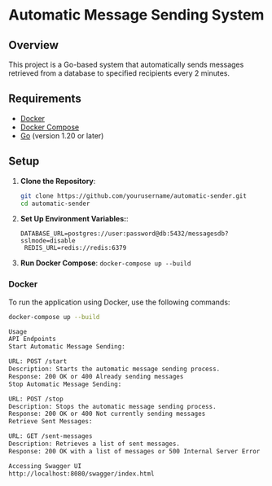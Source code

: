 # Automatic Message Sending System

## Overview
This project is a Go-based system that automatically sends messages retrieved from a database to specified recipients every 2 minutes.

## Requirements

- [Docker](https://www.docker.com/)
- [Docker Compose](https://docs.docker.com/compose/)
- [Go](https://golang.org/dl/) (version 1.20 or later)

## Setup
1. **Clone the Repository**:
   ```sh
   git clone https://github.com/yourusername/automatic-sender.git
   cd automatic-sender

1. **Set Up Environment Variables:**:
   ```
   DATABASE_URL=postgres://user:password@db:5432/messagesdb?sslmode=disable
    REDIS_URL=redis://redis:6379
   ```

1. **Run Docker Compose**:
   ```docker-compose up --build```

### Docker
To run the application using Docker, use the following commands:

```sh
docker-compose up --build

Usage
API Endpoints
Start Automatic Message Sending:

URL: POST /start
Description: Starts the automatic message sending process.
Response: 200 OK or 400 Already sending messages
Stop Automatic Message Sending:

URL: POST /stop
Description: Stops the automatic message sending process.
Response: 200 OK or 400 Not currently sending messages
Retrieve Sent Messages:

URL: GET /sent-messages
Description: Retrieves a list of sent messages.
Response: 200 OK with a list of messages or 500 Internal Server Error

Accessing Swagger UI
http://localhost:8080/swagger/index.html
